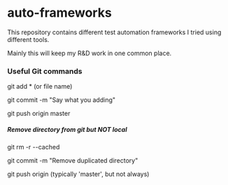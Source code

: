 # auto-frameworks

This repository contains different test automation frameworks I tried using different tools. 

Mainly this will keep my R&D work in one common place.


### Useful Git commands

git add * (or file name)

git commit -m "Say what you adding"

git push origin master

##### Remove directory from git but NOT local

git rm -r --cached <myFolder>
	
git commit -m "Remove duplicated directory"

git push origin <your-git-branch> (typically 'master', but not always)

